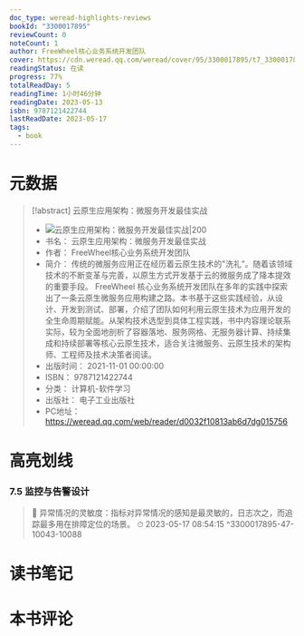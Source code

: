 ```yaml
---
doc_type: weread-highlights-reviews
bookId: "3300017895"
reviewCount: 0
noteCount: 1
author: FreeWheel核心业务系统开发团队
cover: https://cdn.weread.qq.com/weread/cover/95/3300017895/t7_3300017895.jpg
readingStatus: 在读
progress: 77%
totalReadDay: 5
readingTime: 1小时46分钟
readingDate: 2023-05-13
isbn: 9787121422744
lastReadDate: 2023-05-17
tags:
  - book
---
```

# 元数据
> [!abstract] 云原生应用架构：微服务开发最佳实战
> - ![ 云原生应用架构：微服务开发最佳实战|200](https://cdn.weread.qq.com/weread/cover/95/3300017895/t7_3300017895.jpg)
> - 书名： 云原生应用架构：微服务开发最佳实战
> - 作者： FreeWheel核心业务系统开发团队
> - 简介： 传统的微服务应用正在经历着云原生技术的"洗礼”。随着该领域技术的不断变革与完善，以原生方式开发基于云的微服务成了降本提效的重要手段。 FreeWheel 核心业务系统开发团队在多年的实践中探索出了一条云原生微服务应用构建之路。本书基于这些实践经验，从设计、开发到测试、部署，介绍了团队如何利用云原生技术为应用开发的全生命周期赋能。从架构技术选型到具体工程实践，书中内容理论联系实际，较为全面地剖析了容器落地、服务网格、无服务器计算、持续集成和持续部署等核心云原生技术，适合关注微服务、云原生技术的架构师、工程师及技术决策者阅读。
> - 出版时间： 2021-11-01 00:00:00
> - ISBN： 9787121422744
> - 分类： 计算机-软件学习
> - 出版社： 电子工业出版社
> - PC地址：https://weread.qq.com/web/reader/d0032f10813ab6d7dg015756

# 高亮划线

### 7.5 监控与告警设计

> 📌 异常情况的灵敏度：指标对异常情况的感知是最灵敏的，日志次之，而追踪最多用在排障定位的场景。 
> ⏱ 2023-05-17 08:54:15 ^3300017895-47-10043-10088

# 读书笔记

# 本书评论

